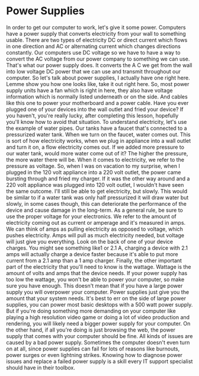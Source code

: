 # Power Supplies

In order to get our computer to work, let's give it some power. Computers have a power supply that converts electricity from your wall to something usable. There are two types of electricity DC or direct current which flows in one direction and AC or alternating current which changes directions constantly. Our computers use DC voltage so we have to have a way to convert the AC voltage from our power company to something we can use. That's what our power supply does. It converts the A C we get from the wall into low voltage DC power that we can use and transmit throughout our computer. So let's talk about power supplies, I actually have one right here. Lemme show you how one looks like, take it out right here. So, most power supply units have a fan which is right in here, they also have voltage information which is normally listed underneath or on the side. And cables like this one to power your motherboard and a power cable. Have you ever plugged one of your devices into the wall outlet and fried your device? If you haven't, you're really lucky, after completing this lesson, hopefully you'll know how to avoid that situation. To understand electricity, let's use the example of water pipes. Our tanks have a faucet that's connected to a pressurized water tank. When we turn on the faucet, water comes out. This is sort of how electricity works, when we plug in appliance into a wall outlet and turn it on, a flow electricity comes out. If we added more pressure to our water tank, would more water come out of it? The higher the pressure, the more water there will be. When it comes to electricity, we refer to the pressure as voltage. So, when I was on vacation to my surprise, when I plugged in the 120 volt appliance into a 220 volt outlet, the power came bursting through and fried my charger. If it was the other way around and a 220 volt appliance was plugged into 120 volt outlet, I wouldn't have seen the same outcome. I'll still be able to get electricity, but slowly. This would be similar to if a water tank was only half pressurized it will draw water but slowly, in some cases though, this can deteriorate the performance of the device and cause damage in the long-term. As a general rule, be sure to use the proper voltage for your electronics. We refer to the amount of electricity coming out as current or amperage and it's measured in amps. We can think of amps as pulling electricity as opposed to voltage, which pushes electricity. Amps will pull as much electricity needed, but voltage will just give you everything. Look on the back of one of your device charges. You might see something like1 or 2.1 A, charging a device with 2.1 amps will actually charge a device faster because it's able to put more current from a 2.1 amp than a 1 amp charger. Finally, the other important part of the electricity that you'll need to know is the wattage. Wattage is the amount of volts and amps that the device needs. If your power supply has too low the wattage, you won't be able to power your computer, so make sure you have enough. This doesn't mean that if you have a large power supply you will overpower your computer. Power supplies just give you the amount that your system needs. It's best to err on the side of large power supplies, you can power most basic desktops with a 500 watt power supply. But if you're doing something more demanding on your computer like playing a high resolution video game or doing a lot of video production and rendering, you will likely need a bigger power supply for your computer. On the other hand, if all you're doing is just browsing the web, the power supply that comes with your computer should be fine. All kinds of issues are caused by a bad power supply. Sometimes the computer doesn't even turn on at all, since power supplies can fail for lots of reasons like burnouts, power surges or even lightning strikes. Knowing how to diagnose power issues and replace a failed power supply is a skill every IT support specialist should have in their toolbox.
